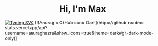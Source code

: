 <h1 align="center">Hi, I'm Max</h1>
<a href="https://git.io/typing-svg"><img src="https://readme-typing-svg.herokuapp.com?font=Gloria+Hallelujah&pause=1000&color=1F6FEB&background=0674FF00&random=false&width=435&lines=I’m+currently+learning+the+CSharp" alt="Typing SVG" /></a>
[![Anurag's GitHub stats-Dark](https://github-readme-stats.vercel.app/api?username=anuraghazra&show_icons=true&theme=dark#gh-dark-mode-only)]

<!--
**MaxMuha/MaxMuha** is a ✨ _special_ ✨ repository because its `README.md` (this file) appears on your GitHub profile.

Here are some ideas to get you started:

- 🔭 I’m currently working on ...
- 🌱 I’m currently learning ...
- 👯 I’m looking to collaborate on ...
- 🤔 I’m looking for help with ...
- 💬 Ask me about ...
- 📫 How to reach me: ...
- 😄 Pronouns: ...
- ⚡ Fun fact: ...
-->
